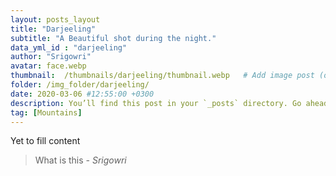 ```yaml
---
layout: posts_layout
title: "Darjeeling"
subtitle: "A Beautiful shot during the night."
data_yml_id : "darjeeling"
author: "Srigowri"
avatar: face.webp
thumbnail:  /thumbnails/darjeeling/thumbnail.webp   # Add image post (optional)
folder: /img_folder/darjeeling/
date: 2020-03-06 #12:55:00 +0300
description: You’ll find this post in your `_posts` directory. Go ahead and edit it and re-build the site to see your changes. # Add post description (optional)
tag: [Mountains]
---
```

Yet to fill content


> What is this <cite>- Srigowri</cite>

